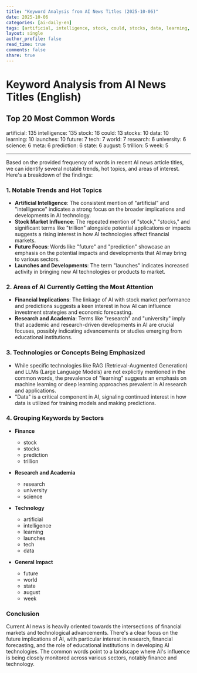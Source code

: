 ```yaml
---
title: "Keyword Analysis from AI News Titles (2025-10-06)"
date: 2025-10-06
categories: [ai-daily-en]
tags: [artificial, intelligence, stock, could, stocks, data, learning, launches, future, tech, world, research, university, science, meta, prediction, state, august, trillion, week]
layout: single
author_profile: false
read_time: true
comments: false
share: true
---
```


# Keyword Analysis from AI News Titles (English)

## Top 20 Most Common Words

artificial: 135
intelligence: 135
stock: 16
could: 13
stocks: 10
data: 10
learning: 10
launches: 10
future: 7
tech: 7
world: 7
research: 6
university: 6
science: 6
meta: 6
prediction: 6
state: 6
august: 5
trillion: 5
week: 5

---

Based on the provided frequency of words in recent AI news article titles, we can identify several notable trends, hot topics, and areas of interest. Here's a breakdown of the findings:

### 1. Notable Trends and Hot Topics
- **Artificial Intelligence**: The consistent mention of "artificial" and "intelligence" indicates a strong focus on the broader implications and developments in AI technology.
- **Stock Market Influence**: The repeated mention of "stock," "stocks," and significant terms like "trillion" alongside potential applications or impacts suggests a rising interest in how AI technologies affect financial markets.
- **Future Focus**: Words like "future" and "prediction" showcase an emphasis on the potential impacts and developments that AI may bring to various sectors.
- **Launches and Developments**: The term "launches" indicates increased activity in bringing new AI technologies or products to market.

### 2. Areas of AI Currently Getting the Most Attention
- **Financial Implications**: The linkage of AI with stock market performance and predictions suggests a keen interest in how AI can influence investment strategies and economic forecasting.
- **Research and Academia**: Terms like "research" and "university" imply that academic and research-driven developments in AI are crucial focuses, possibly indicating advancements or studies emerging from educational institutions.

### 3. Technologies or Concepts Being Emphasized
- While specific technologies like RAG (Retrieval-Augmented Generation) and LLMs (Large Language Models) are not explicitly mentioned in the common words, the prevalence of "learning" suggests an emphasis on machine learning or deep learning approaches prevalent in AI research and applications. 
- "Data" is a critical component in AI, signaling continued interest in how data is utilized for training models and making predictions.

### 4. Grouping Keywords by Sectors
- **Finance**
  - stock
  - stocks
  - prediction
  - trillion

- **Research and Academia**
  - research
  - university
  - science
   
- **Technology**
  - artificial
  - intelligence
  - learning
  - launches
  - tech
  - data

- **General Impact**
  - future
  - world
  - state
  - august
  - week

### Conclusion
Current AI news is heavily oriented towards the intersections of financial markets and technological advancements. There's a clear focus on the future implications of AI, with particular interest in research, financial forecasting, and the role of educational institutions in developing AI technologies. The common words point to a landscape where AI's influence is being closely monitored across various sectors, notably finance and technology.